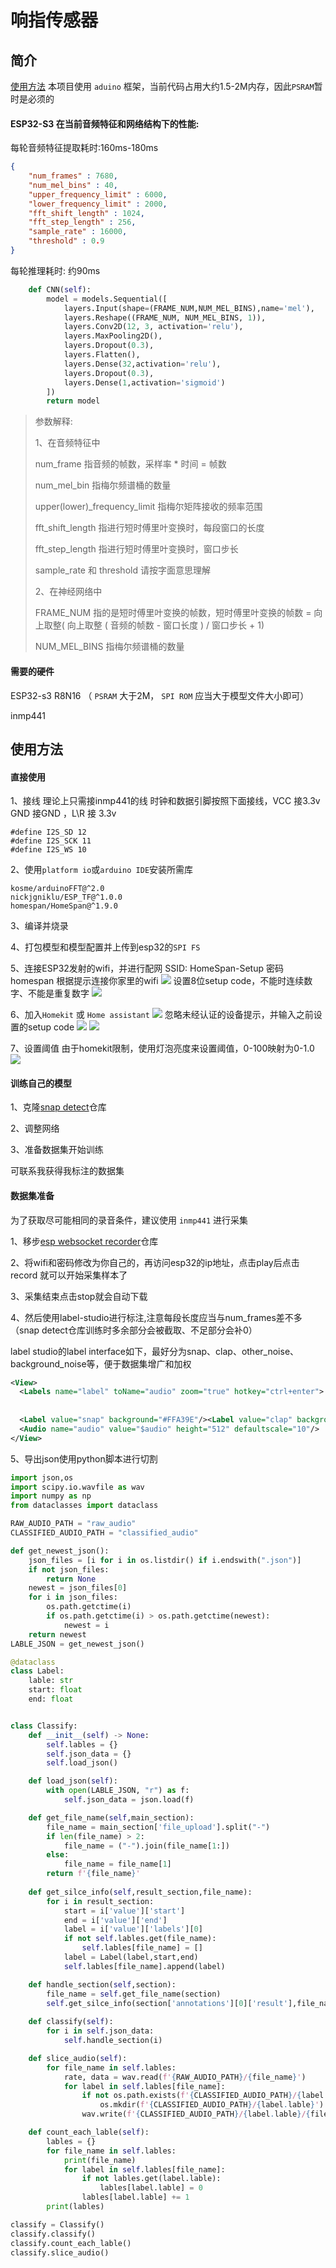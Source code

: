 # 响指传感器

## 简介
[使用方法](#直接使用)
本项目使用 ```aduino``` 框架，当前代码占用大约1.5-2M内存，因此```PSRAM```暂时是必须的

#### ESP32-S3 在当前音频特征和网络结构下的性能:

每轮音频特征提取耗时:160ms-180ms

```json
{
    "num_frames" : 7680,
    "num_mel_bins" : 40,
    "upper_frequency_limit" : 6000,
    "lower_frequency_limit" : 2000,
    "fft_shift_length" : 1024,
    "fft_step_length" : 256,
    "sample_rate" : 16000, 
    "threshold" : 0.9
}

```

每轮推理耗时: 约90ms

```python
    def CNN(self):
        model = models.Sequential([
            layers.Input(shape=(FRAME_NUM,NUM_MEL_BINS),name='mel'),
            layers.Reshape((FRAME_NUM, NUM_MEL_BINS, 1)),
            layers.Conv2D(12, 3, activation='relu'),
            layers.MaxPooling2D(),
            layers.Dropout(0.3),
            layers.Flatten(),
            layers.Dense(32,activation='relu'),
            layers.Dropout(0.3),
            layers.Dense(1,activation='sigmoid')
        ])
        return model
```

> 参数解释:
>
> 1、在音频特征中
>
> num_frame 指音频的帧数，采样率 * 时间 = 帧数
>
> num_mel_bin 指梅尔频谱桶的数量
>
> upper(lower)_frequency_limit 指梅尔矩阵接收的频率范围
>
> fft_shift_length 指进行短时傅里叶变换时，每段窗口的长度
>
> fft_step_length 指进行短时傅里叶变换时，窗口步长
>
> sample_rate 和 threshold 请按字面意思理解
>
> 2、在神经网络中
>
> FRAME_NUM 指的是短时傅里叶变换的帧数，短时傅里叶变换的帧数 = 向上取整( 向上取整 ( 音频的帧数 - 窗口长度 ) / 窗口步长 + 1) 
>
> NUM_MEL_BINS 指梅尔频谱桶的数量

#### 需要的硬件

ESP32-s3 R8N16 （ `PSRAM` 大于2M， `SPI ROM` 应当大于模型文件大小即可）

inmp441

## 使用方法

#### 直接使用

1、接线 理论上只需接inmp441的线 时钟和数据引脚按照下面接线，VCC 接3.3v GND 接GND ，L\R 接 3.3v

```
#define I2S_SD 12
#define I2S_SCK 11
#define I2S_WS 10
```



2、使用`platform io`或`arduino IDE`安装所需库

```
kosme/arduinoFFT@^2.0
nickjgniklu/ESP_TF@^1.0.0
homespan/HomeSpan@^1.9.0
```

3、编译并烧录

4、打包模型和模型配置并上传到esp32的`SPI FS`

5、连接ESP32发射的wifi，并进行配网
SSID: HomeSpan-Setup
密码 homespan
根据提示连接你家里的wifi
![](./img/wifi_config.png)
设置8位setup code，不能时连续数字、不能是重复数字
![](./img/setup_code_config.png)

6、加入`Homekit` 或 `Home assistant`
![](./img/add.png)
忽略未经认证的设备提示，并输入之前设置的setup code
![](./img/igore.png)
![](./img/snap_sensor_overview.jpg)

7、设置阈值
由于homekit限制，使用灯泡亮度来设置阈值，0-100映射为0-1.0
![](./img/set_threshold.png)
#### 训练自己的模型

1、克隆[snap detect](https://github.com/FUjr/snap_detect)仓库

2、调整网络

3、准备数据集开始训练

可联系我获得我标注的数据集



#### 数据集准备

为了获取尽可能相同的录音条件，建议使用 `inmp441` 进行采集

1、移步[esp websocket recorder](https://github.com/FUjr/esp_websocket_audio_recorder/)仓库

2、将wifi和密码修改为你自己的，再访问esp32的ip地址，点击play后点击record 就可以开始采集样本了

3、采集结束点击stop就会自动下载

4、然后使用label-studio进行标注,注意每段长度应当与num_frames差不多（snap detect仓库训练时多余部分会被截取、不足部分会补0）

label studio的label interface如下，最好分为snap、clap、other_noise、background_noise等，便于数据集增广和加权

```xml
<View>
  <Labels name="label" toName="audio" zoom="true" hotkey="ctrl+enter">
    
    
  <Label value="snap" background="#FFA39E"/><Label value="clap" background="#a9abf3"/><Label value="other_noise" background="#00ff40"/><Label value="background_noise" background="#dd9eff"/></Labels>
  <Audio name="audio" value="$audio" height="512" defaultscale="10"/>
</View>
```

5、导出json使用python脚本进行切割

```python
import json,os
import scipy.io.wavfile as wav
import numpy as np
from dataclasses import dataclass

RAW_AUDIO_PATH = "raw_audio"
CLASSIFIED_AUDIO_PATH = "classified_audio"

def get_newest_json():
    json_files = [i for i in os.listdir() if i.endswith(".json")]
    if not json_files:
        return None
    newest = json_files[0]
    for i in json_files:
        os.path.getctime(i)
        if os.path.getctime(i) > os.path.getctime(newest):
            newest = i
    return newest
LABLE_JSON = get_newest_json()

@dataclass
class Label:
    lable: str
    start: float
    end: float


class Classify:
    def __init__(self) -> None:
        self.lables = {}
        self.json_data = {}
        self.load_json()

    def load_json(self):
        with open(LABLE_JSON, "r") as f:
            self.json_data = json.load(f)

    def get_file_name(self,main_section):
        file_name = main_section['file_upload'].split("-")
        if len(file_name) > 2:
            file_name = ("-").join(file_name[1:])
        else:
            file_name = file_name[1]
        return f'{file_name}'
    
    def get_silce_info(self,result_section,file_name):
        for i in result_section:
            start = i['value']['start']
            end = i['value']['end']
            label = i['value']['labels'][0]
            if not self.lables.get(file_name):
                self.lables[file_name] = []
            label = Label(label,start,end)
            self.lables[file_name].append(label)

    def handle_section(self,section):
        file_name = self.get_file_name(section)
        self.get_silce_info(section['annotations'][0]['result'],file_name)
    
    def classify(self):
        for i in self.json_data:
            self.handle_section(i)

    def slice_audio(self):
        for file_name in self.lables:
            rate, data = wav.read(f'{RAW_AUDIO_PATH}/{file_name}')
            for label in self.lables[file_name]:
                if not os.path.exists(f'{CLASSIFIED_AUDIO_PATH}/{label.lable}'):
                    os.mkdir(f'{CLASSIFIED_AUDIO_PATH}/{label.lable}')
                wav.write(f'{CLASSIFIED_AUDIO_PATH}/{label.lable}/{file_name}-{label.start}.wav',rate,data[int(label.start * rate) :int(label.end * rate)])

    def count_each_lable(self):
        lables = {}
        for file_name in self.lables:
            print(file_name)
            for label in self.lables[file_name]:
                if not lables.get(label.lable):
                    lables[label.lable] = 0
                lables[label.lable] += 1
        print(lables)

classify = Classify()
classify.classify()
classify.count_each_lable()
classify.slice_audio()
```
